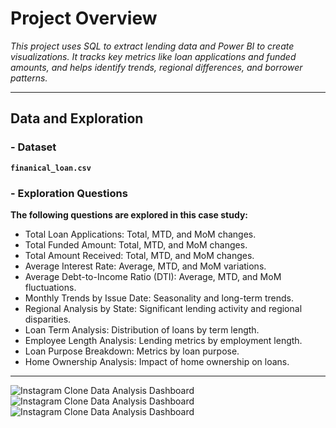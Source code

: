 # Project Overview

*This project uses SQL to extract lending data and Power BI to create visualizations. It tracks key metrics like loan applications and funded amounts, and helps identify trends, regional differences, and borrower patterns.*

-------------------------------------------------------------------------------------------------------------------------------------------------
## Data and Exploration

### - Dataset <br />

 **`finanical_loan.csv`** 

### - Exploration Questions <br />
 
**The following questions are explored in this case study:**

- Total Loan Applications: Total, MTD, and MoM changes.
- Total Funded Amount: Total, MTD, and MoM changes.
- Total Amount Received: Total, MTD, and MoM changes.
- Average Interest Rate: Average, MTD, and MoM variations.
- Average Debt-to-Income Ratio (DTI): Average, MTD, and MoM fluctuations.
- Monthly Trends by Issue Date: Seasonality and long-term trends.
- Regional Analysis by State: Significant lending activity and regional disparities.
- Loan Term Analysis: Distribution of loans by term length.
- Employee Length Analysis: Lending metrics by employment length.
- Loan Purpose Breakdown: Metrics by loan purpose.
- Home Ownership Analysis: Impact of home ownership on loans.

-------------------------------------------------------------------------------------------------------------------------------------------------


![Instagram Clone Data Analysis Dashboard](Dashboard/p1.png)
![Instagram Clone Data Analysis Dashboard](Dashboard/p2.png)
![Instagram Clone Data Analysis Dashboard](Dashboard/p3.png)

